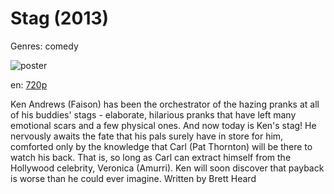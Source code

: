 # Stag (2013)

Genres: comedy

![poster](http://image.tmdb.org/t/p/w500/rQ337IECVX8W4RE7GCzzUbTROBA.jpg)

en:
  [720p](magnet:?xt=urn:btih:EE72F28EF091B3C43ACC9FCB712B1941D09509E4&tr=udp://glotorrents.pw:6969/announce&tr=udp://tracker.opentrackr.org:1337/announce&tr=udp://torrent.gresille.org:80/announce&tr=udp://tracker.openbittorrent.com:80&tr=udp://tracker.coppersurfer.tk:6969&tr=udp://tracker.leechers-paradise.org:6969&tr=udp://p4p.arenabg.ch:1337&tr=udp://tracker.internetwarriors.net:1337)
  


Ken Andrews (Faison) has been the orchestrator of the hazing pranks at all of his buddies' stags - elaborate, hilarious pranks that have left many emotional scars and a few physical ones. And now today is Ken's stag! He nervously awaits the fate that his pals surely have in store for him, comforted only by the knowledge that Carl (Pat Thornton) will be there to watch his back. That is, so long as Carl can extract himself from the Hollywood celebrity, Veronica (Amurri). Ken will soon discover that payback is worse than he could ever imagine. Written by Brett Heard